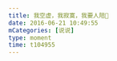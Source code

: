 ```yaml
---
title: 我空虚，我寂寞，我要人陪🥺
date: 2016-06-21 10:49:55
mCategories: [说说]
type: moment
time: t104955
---
```


<div id="pics-20160621104955"></div>

<script src="/lib/moment/pics.js"></script>
<script>
var data = [
    {"link": "2016-06-21_000000.jpeg", "type": "shuoshuo"}
];
picsRender(data, "pics-20160621104955");
</script>
